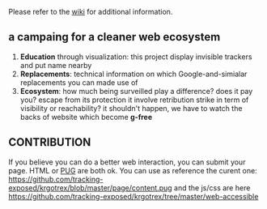 Please refer to the [wiki](https://github.com/tracking-exposed/krgotrex/wiki) for additional information.

## a campaing for a cleaner web ecosystem

1. **Education** through visualization: this project display invisible trackers and put name nearby
2. **Replacements**: technical information on which Google-and-simialar replacements you can made use of
3. **Ecosystem**: how much being surveilled play a difference? does it pay you? escape from its protection it involve retribution strike in term of visibility or reachability? it shouldn't happen, we have to watch the backs of website which become **g-free**

## CONTRIBUTION

If you believe you can do a better web interaction, you can submit your page. HTML or [PUG](https://pugjs.org/api/getting-started.html) are both ok. You can use as reference the curent one: https://github.com/tracking-exposed/krgotrex/blob/master/page/content.pug and the js/css are here https://github.com/tracking-exposed/krgotrex/tree/master/web-accessible 
